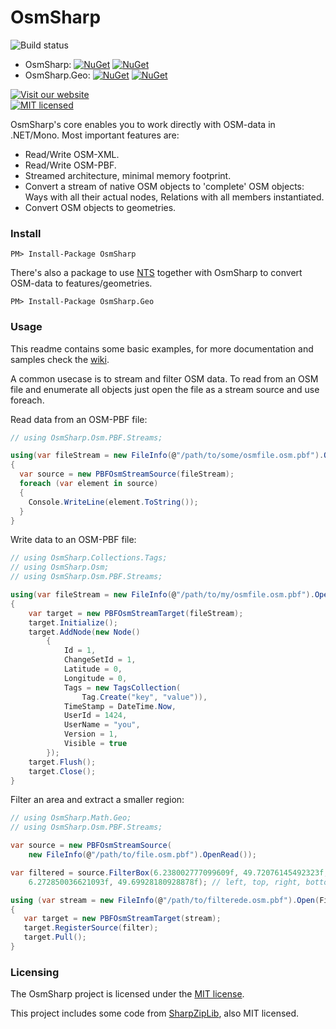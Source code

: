 # OsmSharp

![Build status](http://build.itinero.tech:8080/app/rest/builds/buildType:(id:OsmSharp_CoreDevelop)/statusIcon)

- OsmSharp: [![NuGet](https://img.shields.io/nuget/v/OsmSharp.svg?style=flat)](http://www.nuget.org/profiles/OsmSharp) [![NuGet](https://img.shields.io/nuget/vpre/OsmSharp.svg?style=flat)](http://www.nuget.org/profiles/OsmSharp)
- OsmSharp.Geo: [![NuGet](https://img.shields.io/nuget/v/OsmSharp.Geo.svg?style=flat)](http://www.nuget.org/profiles/OsmSharp.Geo) [![NuGet](https://img.shields.io/nuget/vpre/OsmSharp.Geo.svg?style=flat)](http://www.nuget.org/profiles/OsmSharp.Geo)

[![Visit our website](https://img.shields.io/badge/website-osmsharp.com-020031.svg) ](http://www.osmsharp.com/)  
[![MIT licensed](https://img.shields.io/badge/license-MIT-blue.svg)](https://github.com/OsmSharp/core/blob/develop/LICENSE.md)  

OsmSharp's core enables you to work directly with OSM-data in .NET/Mono. Most important features are:

- Read/Write OSM-XML.
- Read/Write OSM-PBF.
- Streamed architecture, minimal memory footprint.
- Convert a stream of native OSM objects to 'complete' OSM objects: Ways with all their actual nodes, Relations with all members instantiated.
- Convert OSM objects to geometries.

### Install

    PM> Install-Package OsmSharp
    
There's also a package to use [NTS](https://github.com/NetTopologySuite/) together with OsmSharp to convert OSM-data to features/geometries.

    PM> Install-Package OsmSharp.Geo

### Usage

This readme contains some basic examples, for more documentation and samples check the [wiki](https://github.com/OsmSharp/core/wiki).

A common usecase is to stream and filter OSM data. To read from an OSM file and enumerate all objects just open the file as a stream source and use foreach.

Read data from an OSM-PBF file:

```csharp
// using OsmSharp.Osm.PBF.Streams;

using(var fileStream = new FileInfo(@"/path/to/some/osmfile.osm.pbf").OpenRead())
{
  var source = new PBFOsmStreamSource(fileStream);
  foreach (var element in source)
  {
    Console.WriteLine(element.ToString());
  }
}
```

Write data to an OSM-PBF file:

```csharp
// using OsmSharp.Collections.Tags;
// using OsmSharp.Osm;
// using OsmSharp.Osm.PBF.Streams;

using(var fileStream = new FileInfo(@"/path/to/my/osmfile.osm.pbf").OpenRead())
{
	var target = new PBFOsmStreamTarget(fileStream);
	target.Initialize();
	target.AddNode(new Node()
		{
			Id = 1,
			ChangeSetId = 1,
			Latitude = 0,
			Longitude = 0,
			Tags = new TagsCollection(
				Tag.Create("key", "value")),
			TimeStamp = DateTime.Now,
			UserId = 1424,
			UserName = "you",
			Version = 1,
			Visible = true
		});
	target.Flush();
	target.Close();
}
```

Filter an area and extract a smaller region:

```csharp
// using OsmSharp.Math.Geo;
// using OsmSharp.Osm.PBF.Streams;

var source = new PBFOsmStreamSource(
	new FileInfo(@"/path/to/file.osm.pbf").OpenRead());

var filtered = source.FilterBox(6.238002777099609f, 49.72076145492323f, 
	6.272850036621093f, 49.69928180928878f); // left, top, right, bottom

using (var stream = new FileInfo(@"/path/to/filterede.osm.pbf").Open(FileMode.Create, FileAccess.ReadWrite))
{
   var target = new PBFOsmStreamTarget(stream);
   target.RegisterSource(filter);
   target.Pull();
}
```

### Licensing

The OsmSharp project is licensed under the [MIT license](https://github.com/OsmSharp/core/blob/develop/LICENSE.md).

This project includes some code from [SharpZipLib](https://github.com/icsharpcode/SharpZipLib), also MIT licensed.